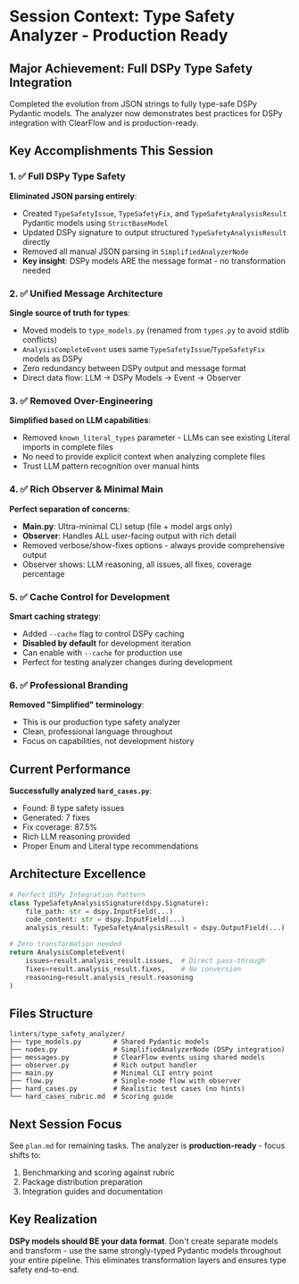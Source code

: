 # Session Context: Type Safety Analyzer - Production Ready

## Major Achievement: Full DSPy Type Safety Integration

Completed the evolution from JSON strings to fully type-safe DSPy Pydantic models. The analyzer now demonstrates best practices for DSPy integration with ClearFlow and is production-ready.

## Key Accomplishments This Session

### 1. ✅ Full DSPy Type Safety
**Eliminated JSON parsing entirely**:
- Created `TypeSafetyIssue`, `TypeSafetyFix`, and `TypeSafetyAnalysisResult` Pydantic models using `StrictBaseModel`
- Updated DSPy signature to output structured `TypeSafetyAnalysisResult` directly
- Removed all manual JSON parsing in `SimplifiedAnalyzerNode`
- **Key insight**: DSPy models ARE the message format - no transformation needed

### 2. ✅ Unified Message Architecture
**Single source of truth for types**:
- Moved models to `type_models.py` (renamed from `types.py` to avoid stdlib conflicts)
- `AnalysisCompleteEvent` uses same `TypeSafetyIssue`/`TypeSafetyFix` models as DSPy
- Zero redundancy between DSPy output and message format
- Direct data flow: LLM → DSPy Models → Event → Observer

### 3. ✅ Removed Over-Engineering
**Simplified based on LLM capabilities**:
- Removed `known_literal_types` parameter - LLMs can see existing Literal imports in complete files
- No need to provide explicit context when analyzing complete files
- Trust LLM pattern recognition over manual hints

### 4. ✅ Rich Observer & Minimal Main
**Perfect separation of concerns**:
- **Main.py**: Ultra-minimal CLI setup (file + model args only)
- **Observer**: Handles ALL user-facing output with rich detail
- Removed verbose/show-fixes options - always provide comprehensive output
- Observer shows: LLM reasoning, all issues, all fixes, coverage percentage

### 5. ✅ Cache Control for Development
**Smart caching strategy**:
- Added `--cache` flag to control DSPy caching
- **Disabled by default** for development iteration
- Can enable with `--cache` for production use
- Perfect for testing analyzer changes during development

### 6. ✅ Professional Branding
**Removed "Simplified" terminology**:
- This is our production type safety analyzer
- Clean, professional language throughout
- Focus on capabilities, not development history

## Current Performance
**Successfully analyzed `hard_cases.py`**:
- Found: 8 type safety issues
- Generated: 7 fixes
- Fix coverage: 87.5%
- Rich LLM reasoning provided
- Proper Enum and Literal type recommendations

## Architecture Excellence
```python
# Perfect DSPy Integration Pattern
class TypeSafetyAnalysisSignature(dspy.Signature):
    file_path: str = dspy.InputField(...)
    code_content: str = dspy.InputField(...)
    analysis_result: TypeSafetyAnalysisResult = dspy.OutputField(...)

# Zero transformation needed
return AnalysisCompleteEvent(
    issues=result.analysis_result.issues,  # Direct pass-through
    fixes=result.analysis_result.fixes,    # No conversion
    reasoning=result.analysis_result.reasoning
)
```

## Files Structure
```
linters/type_safety_analyzer/
├── type_models.py        # Shared Pydantic models
├── nodes.py              # SimplifiedAnalyzerNode (DSPy integration)
├── messages.py           # ClearFlow events using shared models
├── observer.py           # Rich output handler
├── main.py               # Minimal CLI entry point
├── flow.py               # Single-node flow with observer
├── hard_cases.py         # Realistic test cases (no hints)
└── hard_cases_rubric.md  # Scoring guide
```

## Next Session Focus

See `plan.md` for remaining tasks. The analyzer is **production-ready** - focus shifts to:
1. Benchmarking and scoring against rubric
2. Package distribution preparation
3. Integration guides and documentation

## Key Realization

**DSPy models should BE your data format**. Don't create separate models and transform - use the same strongly-typed Pydantic models throughout your entire pipeline. This eliminates transformation layers and ensures type safety end-to-end.